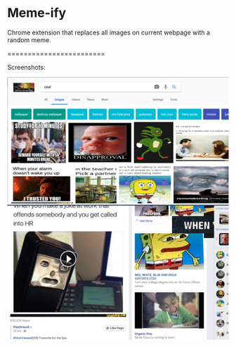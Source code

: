 # Meme-ify
Chrome extension that replaces all images on current webpage with a random meme.

========================

Screenshots:

![Alt text](Memeify-1.png)
![Alt text](Memeify-2.png)
